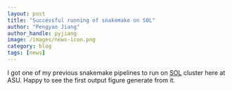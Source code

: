 ```yaml
---
layout: post
title: "Successful running of snakemake on SOL"
author: "Pengyao Jiang"
author_handle: pyjiang
image: /images/news-icon.png
category: blog
tags: [news]
---
```

I got one of my previous snakemake pipelines to run on [SOL] cluster here at ASU.
Happy to see the first output figure generate from it.

[SOL]:https://asurc.atlassian.net/wiki/spaces/RC/overview?homepageId=45711712